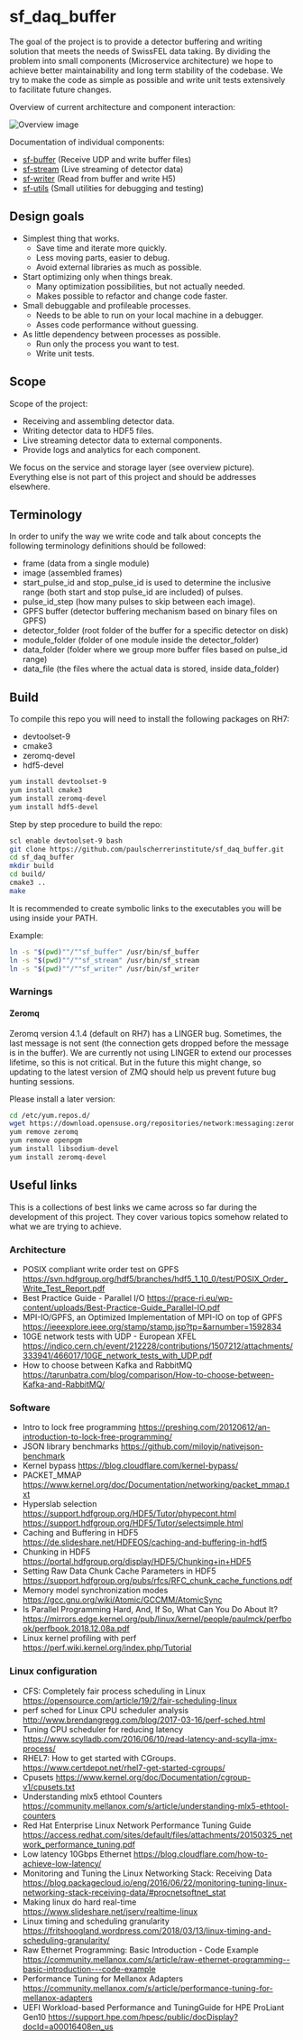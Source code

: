 # sf_daq_buffer

The goal of the project is to provide a detector buffering and writing solution 
that meets the needs of SwissFEL data taking. By dividing the problem into 
small components (Microservice architecture) we hope to achieve better 
maintainability and long term stability of the codebase. We try to make the 
code as simple as possible and write unit tests extensively to facilitate 
future changes.

Overview of current architecture and component interaction:

![Overview image](docs/sf_daq_buffer-overview.jpg)

Documentation of individual components:

- [sf-buffer](sf-buffer) (Receive UDP and write buffer files)
- [sf-stream](sf-stream) (Live streaming of detector data)
- [sf-writer](sf-writer) (Read from buffer and write H5)
- [sf-utils](sf-utils) (Small utilities for debugging and testing)

## Design goals

- Simplest thing that works.
    - Save time and iterate more quickly.
    - Less moving parts, easier to debug.
    - Avoid external libraries as much as possible.
- Start optimizing only when things break.
    - Many optimization possibilities, but not actually needed.
    - Makes possible to refactor and change code faster.
- Small debuggable and profileable processes.
    - Needs to be able to run on your local machine in a debugger.
    - Asses code performance without guessing.
- As little dependency between processes as possible.
    - Run only the process you want to test.
    - Write unit tests.

## Scope
Scope of the project:

- Receiving and assembling detector data.
- Writing detector data to HDF5 files.
- Live streaming detector data to external components.
- Provide logs and analytics for each component.

We focus on the service and storage layer (see overview picture). Everything 
else is not part of this project and should be addresses elsewhere.

## Terminology

In order to unify the way we write code and talk about concepts the following 
terminology definitions should be followed:

- frame (data from a single module)
- image (assembled frames)
- start_pulse_id and stop_pulse_id is used to determine the 
inclusive range (both start and stop pulse_id are included) of pulses.
- pulse_id_step (how many pulses to skip between each image).
- GPFS buffer (detector buffering mechanism based on binary files on GPFS)
- detector_folder (root folder of the buffer for a specific detector on disk)
- module_folder (folder of one module inside the detector_folder)
- data_folder (folder where we group more buffer files based on pulse_id range)
- data_file (the files where the actual data is stored, inside data_folder)

## Build

To compile this repo you will need to install the following packages on RH7:
- devtoolset-9
- cmake3
- zeromq-devel
- hdf5-devel

```bash
yum install devtoolset-9
yum install cmake3
yum install zeromq-devel
yum install hdf5-devel
```

Step by step procedure to build the repo:

```bash
scl enable devtoolset-9 bash
git clone https://github.com/paulscherrerinstitute/sf_daq_buffer.git
cd sf_daq_buffer
mkdir build
cd build/
cmake3 ..
make
```

It is recommended to create symbolic links to the executables you will be using 
inside your PATH.

Example:
```bash
ln -s "$(pwd)""/""sf_buffer" /usr/bin/sf_buffer
ln -s "$(pwd)""/""sf_stream" /usr/bin/sf_stream
ln -s "$(pwd)""/""sf_writer" /usr/bin/sf_writer
```

### Warnings

#### Zeromq

Zeromq version 4.1.4 (default on RH7) has a LINGER bug. Sometimes, the last 
message is not sent (the connection gets dropped before the message is in the buffer).
We are currently not using LINGER to extend our processes lifetime, so this is 
not critical. But in the future this might change, so updating to the latest 
version of ZMQ should help us prevent future bug hunting sessions.

Please install a later version:
```bash
cd /etc/yum.repos.d/
wget https://download.opensuse.org/repositories/network:messaging:zeromq:release-stable/RHEL_7/network:messaging:zeromq:release-stable.repo
yum remove zeromq
yum remove openpgm
yum install libsodium-devel
yum install zeromq-devel
```

## Useful links

This is a collections of best links we came across so far during the development of 
this project. They cover various topics somehow related to what we are trying to 
achieve.

### Architecture
- POSIX compliant write order test on GPFS
https://svn.hdfgroup.org/hdf5/branches/hdf5_1_10_0/test/POSIX_Order_Write_Test_Report.pdf
- Best Practice Guide - Parallel I/O
https://prace-ri.eu/wp-content/uploads/Best-Practice-Guide_Parallel-IO.pdf
- MPI-IO/GPFS, an Optimized Implementation of MPI-IO on top of GPFS
https://ieeexplore.ieee.org/stamp/stamp.jsp?tp=&arnumber=1592834
- 10GE network tests with UDP - European XFEL
https://indico.cern.ch/event/212228/contributions/1507212/attachments/333941/466017/10GE_network_tests_with_UDP.pdf
- How to choose between Kafka and RabbitMQ 
https://tarunbatra.com/blog/comparison/How-to-choose-between-Kafka-and-RabbitMQ/


### Software
- Intro to lock free programming
https://preshing.com/20120612/an-introduction-to-lock-free-programming/
- JSON library benchmarks
https://github.com/miloyip/nativejson-benchmark
- Kernel bypass
https://blog.cloudflare.com/kernel-bypass/
- PACKET_MMAP
https://www.kernel.org/doc/Documentation/networking/packet_mmap.txt
- Hyperslab selection 
https://support.hdfgroup.org/HDF5/Tutor/phypecont.html
https://support.hdfgroup.org/HDF5/Tutor/selectsimple.html
- Caching and Buffering in HDF5
https://de.slideshare.net/HDFEOS/caching-and-buffering-in-hdf5
- Chunking in HDF5
https://portal.hdfgroup.org/display/HDF5/Chunking+in+HDF5
- Setting Raw Data Chunk Cache Parameters in HDF5
https://support.hdfgroup.org/pubs/rfcs/RFC_chunk_cache_functions.pdf
- Memory model synchronization modes
https://gcc.gnu.org/wiki/Atomic/GCCMM/AtomicSync
- Is Parallel Programming Hard, And, If So, What Can You Do About It?
https://mirrors.edge.kernel.org/pub/linux/kernel/people/paulmck/perfbook/perfbook.2018.12.08a.pdf
- Linux kernel profiling with perf
https://perf.wiki.kernel.org/index.php/Tutorial


### Linux configuration
- CFS: Completely fair process scheduling in Linux
https://opensource.com/article/19/2/fair-scheduling-linux
- perf sched for Linux CPU scheduler analysis
http://www.brendangregg.com/blog/2017-03-16/perf-sched.html
- Tuning CPU scheduler for reducing latency
https://www.scylladb.com/2016/06/10/read-latency-and-scylla-jmx-process/
- RHEL7: How to get started with CGroups.
https://www.certdepot.net/rhel7-get-started-cgroups/
- Cpusets
https://www.kernel.org/doc/Documentation/cgroup-v1/cpusets.txt
- Understanding mlx5 ethtool Counters
https://community.mellanox.com/s/article/understanding-mlx5-ethtool-counters
- Red Hat Enterprise Linux Network Performance Tuning Guide
https://access.redhat.com/sites/default/files/attachments/20150325_network_performance_tuning.pdf
- Low latency 10Gbps Ethernet
https://blog.cloudflare.com/how-to-achieve-low-latency/
- Monitoring and Tuning the Linux Networking Stack: Receiving Data
https://blog.packagecloud.io/eng/2016/06/22/monitoring-tuning-linux-networking-stack-receiving-data/#procnetsoftnet_stat
- Making linux do hard real-time
https://www.slideshare.net/jserv/realtime-linux
- Linux timing and scheduling granularity
https://fritshoogland.wordpress.com/2018/03/13/linux-timing-and-scheduling-granularity/
- Raw Ethernet Programming: Basic Introduction - Code Example
https://community.mellanox.com/s/article/raw-ethernet-programming--basic-introduction---code-example
- Performance Tuning for Mellanox Adapters
https://community.mellanox.com/s/article/performance-tuning-for-mellanox-adapters
- UEFI Workload-based Performance and TuningGuide for HPE ProLiant Gen10 https://support.hpe.com/hpesc/public/docDisplay?docId=a00016408en_us
